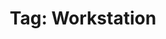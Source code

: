 ---
layout: tag
title: "Tag: Workstation"
description: Showing all posts with the tag 'Workstation' to make it easier for you to find all the GeekWolf posts that you're interested in
tag: workstation
permalink: /tag/workstation/
---